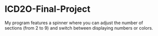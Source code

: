 # ICD2O-Final-Project
My program features a spinner where you can adjust the number of sections (from 2 to 9) and switch between displaying numbers or colors.